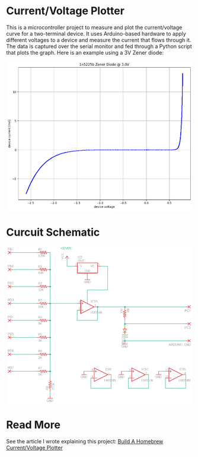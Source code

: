 # Current/Voltage Plotter

This is a microcontroller project to measure and plot the current/voltage curve for a two-terminal device.
It uses Arduino-based hardware to apply different voltages to a device and measure the current that flows through it. 
The data is captured over the serial monitor and fed through a Python script that plots the graph. 
Here is an example using a 3V Zener diode:

![Zener diode plot](https://raw.githubusercontent.com/cosinekitty/diodeplot/master/data/zener3v.png)

# Curcuit Schematic

![Circuit schematic](https://raw.githubusercontent.com/cosinekitty/diodeplot/master/schematics/dac.png)

# Read More

See the article I wrote explaining this project:
[Build A Homebrew Current/Voltage Plotter](https://towardsdatascience.com/build-a-homebrew-current-voltage-plotter-88413dfa44d0)
